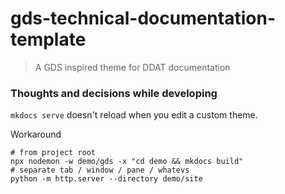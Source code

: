 # gds-technical-documentation-template
 
> A GDS inspired theme for DDAT documentation


### Thoughts and decisions while developing

`mkdocs serve` doesn't reload when you edit a custom theme.

Workaround 
```shell
# from project root
npx nodemon -w demo/gds -x "cd demo && mkdocs build"
# separate tab / window / pane / whatevs
python -m http.server --directory demo/site 

```

